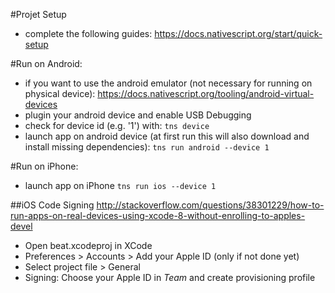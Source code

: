 #Projet Setup
* complete the following guides:
  https://docs.nativescript.org/start/quick-setup
  
#Run on Android:
* if you want to use the android emulator (not necessary for running on physical device):
  https://docs.nativescript.org/tooling/android-virtual-devices
* plugin your android device and enable USB Debugging
* check for device id (e.g. '1') with:
`tns device`
* launch app on android device
  (at first run this will also download and install missing dependencies):
`tns run android --device 1`

#Run on iPhone:

* launch app on iPhone
`tns run ios --device 1`

##iOS Code Signing
http://stackoverflow.com/questions/38301229/how-to-run-apps-on-real-devices-using-xcode-8-without-enrolling-to-apples-devel
  
* Open beat.xcodeproj in XCode
* Preferences > Accounts > Add your Apple ID (only if not done yet)
* Select project file > General
* Signing: Choose your Apple ID in _Team_ and create provisioning profile